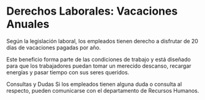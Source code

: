 # Derechos Laborales: Vacaciones Anuales 
Según la legislación laboral, los empleados tienen derecho a disfrutar de 20 días de vacaciones pagadas por año. 

Este beneficio forma parte de las condiciones de trabajo y está diseñado para que los trabajadores puedan tomar un merecido descanso, recargar energías y pasar tiempo con sus seres queridos.

Consultas y Dudas Si los empleados tienen alguna duda o consulta al respecto, pueden comunicarse con el departamento de Recursos Humanos. 
